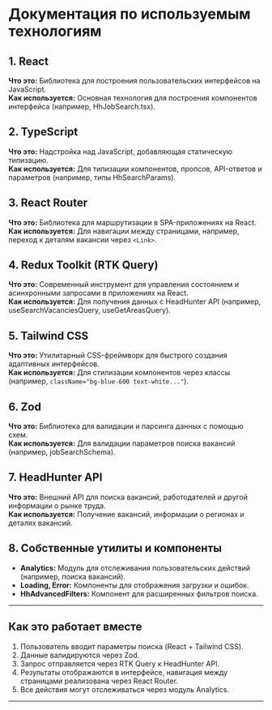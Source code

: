 # Документация по используемым технологиям

## 1. React
**Что это:** Библиотека для построения пользовательских интерфейсов на JavaScript.  
**Как используется:** Основная технология для построения компонентов интерфейса (например, HhJobSearch.tsx).

## 2. TypeScript
**Что это:** Надстройка над JavaScript, добавляющая статическую типизацию.  
**Как используется:** Для типизации компонентов, пропсов, API-ответов и параметров (например, типы HhSearchParams).

## 3. React Router
**Что это:** Библиотека для маршрутизации в SPA-приложениях на React.  
**Как используется:** Для навигации между страницами, например, переход к деталям вакансии через `<Link>`.

## 4. Redux Toolkit (RTK Query)
**Что это:** Современный инструмент для управления состоянием и асинхронными запросами в приложениях на React.  
**Как используется:** Для получения данных с HeadHunter API (например, useSearchVacanciesQuery, useGetAreasQuery).

## 5. Tailwind CSS
**Что это:** Утилитарный CSS-фреймворк для быстрого создания адаптивных интерфейсов.  
**Как используется:** Для стилизации компонентов через классы (например, `className="bg-blue-600 text-white..."`).

## 6. Zod
**Что это:** Библиотека для валидации и парсинга данных с помощью схем.  
**Как используется:** Для валидации параметров поиска вакансий (например, jobSearchSchema).

## 7. HeadHunter API
**Что это:** Внешний API для поиска вакансий, работодателей и другой информации о рынке труда.  
**Как используется:** Получение вакансий, информации о регионах и деталях вакансий.

## 8. Собственные утилиты и компоненты
- **Analytics:** Модуль для отслеживания пользовательских действий (например, поиска вакансий).
- **Loading, Error:** Компоненты для отображения загрузки и ошибок.
- **HhAdvancedFilters:** Компонент для расширенных фильтров поиска.

---

## Как это работает вместе

1. Пользователь вводит параметры поиска (React + Tailwind CSS).
2. Данные валидируются через Zod.
3. Запрос отправляется через RTK Query к HeadHunter API.
4. Результаты отображаются в интерфейсе, навигация между страницами реализована через React Router.
5. Все действия могут отслеживаться через модуль Analytics.

---
